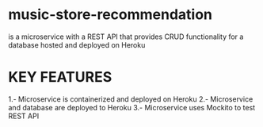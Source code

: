 # music-store-recommendation
is a microservice with a REST API that provides CRUD functionality for a database hosted and deployed on Heroku

# KEY FEATURES

1.- Microservice is containerized and deployed on Heroku 2.- Microservice and database are deployed to Heroku 3.- Microservice uses Mockito to test REST API
